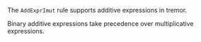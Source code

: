 The `AddExprImut` rule supports additive expressions in tremor.

Binary additive expressions take precedence over multiplicative expressions.

